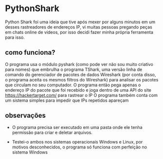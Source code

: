# PythonShark
Python Shark foi uma ideia que tive após mexer por alguns minutos em um desses rastreadores de endereços IP, vi muitas pessoas pregando peças em chats online de vídeos, por isso decidi fazer minha própria ferramenta para isso. 
## como funciona?
O programa usa o módulo pyshark (como pode ver não sou muito criativo para nomes) que embrulha o programa TShark, uma versão linha de comando do gerenciador de pacotes de dados Wireshark (por conta disso, o programa aceita os mesmos filtros do Wireshark)  para analisar os pacotes que circulam no seu computador. 
O programa então pega apenas o endereço IP do pacote que foi recebido e joga dentro de uma API do site https://hackertarget.com/ para rastrear o IP 
O programa também conta com um sistema simples para impedir que IPs repetidos apareçam 

## observações
* O programa precisa ser executado em uma pasta onde ele tenha permissão para criar e deletar arquivos.

* Testei-o ambos nos sistemas operacionais Windows e Linux, por motivos desconhecidos, o programa só funciona com perfeição no sistema Windows 

